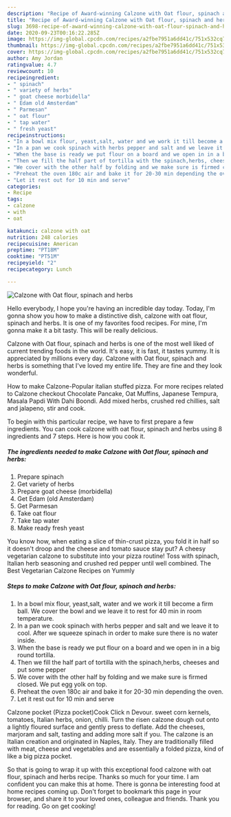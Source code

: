 ```yaml
---
description: "Recipe of Award-winning Calzone with Oat flour, spinach and herbs"
title: "Recipe of Award-winning Calzone with Oat flour, spinach and herbs"
slug: 3698-recipe-of-award-winning-calzone-with-oat-flour-spinach-and-herbs
date: 2020-09-23T00:16:22.285Z
image: https://img-global.cpcdn.com/recipes/a2fbe7951a6dd41c/751x532cq70/calzone-with-oat-flour-spinach-and-herbs-recipe-main-photo.jpg
thumbnail: https://img-global.cpcdn.com/recipes/a2fbe7951a6dd41c/751x532cq70/calzone-with-oat-flour-spinach-and-herbs-recipe-main-photo.jpg
cover: https://img-global.cpcdn.com/recipes/a2fbe7951a6dd41c/751x532cq70/calzone-with-oat-flour-spinach-and-herbs-recipe-main-photo.jpg
author: Amy Jordan
ratingvalue: 4.7
reviewcount: 10
recipeingredient:
- " spinach"
- " variety of herbs"
- " goat cheese morbidella"
- " Edam old Amsterdam"
- " Parmesan"
- " oat flour"
- " tap water"
- " fresh yeast"
recipeinstructions:
- "In a bowl mix flour, yeast,salt, water and we work it till become a firm ball. We cover the bowl and we leave it to rest for 40 min in room temperature."
- "In a pan we cook spinach with herbs pepper and salt and we leave it to cool. After we squeeze spinach in order to make sure there is no water inside."
- "When the base is ready we put flour on a board and we open in in a big round tortilla."
- "Then we fill the half part of tortilla with the spinach,herbs, cheeses and put some pepper"
- "We cover with the other half by folding and we make sure is firmed closed. We put egg yolk on top."
- "Preheat the oven 180c air and bake it for 20-30 min depending the oven."
- "Let it rest out for 10 min and serve"
categories:
- Recipe
tags:
- calzone
- with
- oat

katakunci: calzone with oat 
nutrition: 248 calories
recipecuisine: American
preptime: "PT18M"
cooktime: "PT51M"
recipeyield: "2"
recipecategory: Lunch

---
```



![Calzone with Oat flour, spinach and herbs](https://img-global.cpcdn.com/recipes/a2fbe7951a6dd41c/751x532cq70/calzone-with-oat-flour-spinach-and-herbs-recipe-main-photo.jpg)

Hello everybody, I hope you're having an incredible day today. Today, I'm gonna show you how to make a distinctive dish, calzone with oat flour, spinach and herbs. It is one of my favorites food recipes. For mine, I'm gonna make it a bit tasty. This will be really delicious.

Calzone with Oat flour, spinach and herbs is one of the most well liked of current trending foods in the world. It's easy, it is fast, it tastes yummy. It is appreciated by millions every day. Calzone with Oat flour, spinach and herbs is something that I've loved my entire life. They are fine and they look wonderful.

How to make Calzone-Popular italian stuffed pizza. For more recipes related to Calzone checkout Chocolate Pancake, Oat Muffins, Japanese Tempura, Masala Papdi With Dahi Boondi. Add mixed herbs, crushed red chillies, salt and jalapeno, stir and cook.


To begin with this particular recipe, we have to first prepare a few ingredients. You can cook calzone with oat flour, spinach and herbs using 8 ingredients and 7 steps. Here is how you cook it.

<!--inarticleads1-->

##### The ingredients needed to make Calzone with Oat flour, spinach and herbs:

1. Prepare  spinach
1. Get  variety of herbs
1. Prepare  goat cheese (morbidella)
1. Get  Edam (old Amsterdam)
1. Get  Parmesan
1. Take  oat flour
1. Take  tap water
1. Make ready  fresh yeast


You know how, when eating a slice of thin-crust pizza, you fold it in half so it doesn&#39;t droop and the cheese and tomato sauce stay put? A cheesy vegetarian calzone to substitute into your pizza routine! Toss with spinach, Italian herb seasoning and crushed red pepper until well combined. The Best Vegetarian Calzone Recipes on Yummly 

<!--inarticleads2-->

##### Steps to make Calzone with Oat flour, spinach and herbs:

1. In a bowl mix flour, yeast,salt, water and we work it till become a firm ball. We cover the bowl and we leave it to rest for 40 min in room temperature.
1. In a pan we cook spinach with herbs pepper and salt and we leave it to cool. After we squeeze spinach in order to make sure there is no water inside.
1. When the base is ready we put flour on a board and we open in in a big round tortilla.
1. Then we fill the half part of tortilla with the spinach,herbs, cheeses and put some pepper
1. We cover with the other half by folding and we make sure is firmed closed. We put egg yolk on top.
1. Preheat the oven 180c air and bake it for 20-30 min depending the oven.
1. Let it rest out for 10 min and serve


Calzone pocket (Pizza pocket)Cook Click n Devour. sweet corn kernels, tomatoes, Italian herbs, onion, chilli. Turn the risen calzone dough out onto a lightly floured surface and gently press to deflate. Add the cheeses, marjoram and salt, tasting and adding more salt if you. The calzone is an Italian creation and originated in Naples, Italy. They are traditionally filled with meat, cheese and vegetables and are essentially a folded pizza, kind of like a big pizza pocket. 

So that is going to wrap it up with this exceptional food calzone with oat flour, spinach and herbs recipe. Thanks so much for your time. I am confident you can make this at home. There is gonna be interesting food at home recipes coming up. Don't forget to bookmark this page in your browser, and share it to your loved ones, colleague and friends. Thank you for reading. Go on get cooking!
